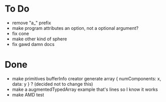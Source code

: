To Do
=====

*   remove "a_" prefix
*   make program attributes an option, not a optional argument?
*   fix cone
*   make other kind of sphere
*   fix gawd damn docs

Done
====

*   make primitives bufferInfo creator generate array { numComponents: x, data: y } ? (decided not to change this)
*   make a augmentedTypedArray example that's lines so I know it works
*   make AMD test



